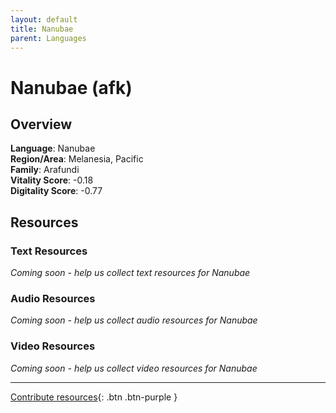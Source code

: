```yaml
---
layout: default
title: Nanubae
parent: Languages
---
```


# Nanubae (afk)

## Overview

**Language**: Nanubae  
**Region/Area**: Melanesia, Pacific  
**Family**: Arafundi  
**Vitality Score**: -0.18  
**Digitality Score**: -0.77  

## Resources

### Text Resources
*Coming soon - help us collect text resources for Nanubae*

### Audio Resources
*Coming soon - help us collect audio resources for Nanubae*

### Video Resources
*Coming soon - help us collect video resources for Nanubae*

---

[Contribute resources](https://fairtrain.github.io/){: .btn .btn-purple }
